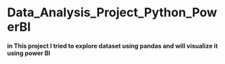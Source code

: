# Data_Analysis_Project_Python_PowerBI
**in This project I tried to explore dataset using pandas and will visualize it using power BI**
